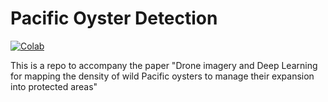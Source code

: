 # Pacific Oyster Detection
[![Colab](https://colab.research.google.com/assets/colab-badge.svg)](https://colab.research.google.com/github/djmoffat/PacificOysterDetection/blob/master/OysterDetectionExample.ipynb)


This is a repo to accompany the paper "Drone imagery and Deep Learning for mapping the density of wild Pacific oysters to manage their expansion into protected areas"
